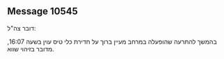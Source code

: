 ## Message 10545

דובר צה"ל:

בהמשך להתרעה שהופעלה במרחב מעיין ברוך על חדירת כלי טיס עוין בשעה 16:07, מדובר בזיהוי שווא.

